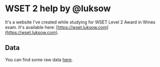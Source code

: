 # WSET 2 help by @luksow

It's a website I've created while studying for WSET Level 2 Award in Wines exam. It's available here: [https://wset.luksow.com](https://wset.luksow.com).

## Data

You can find some raw data [here](https://github.com/luksow/wset/blob/master/pages/grapes.json).
